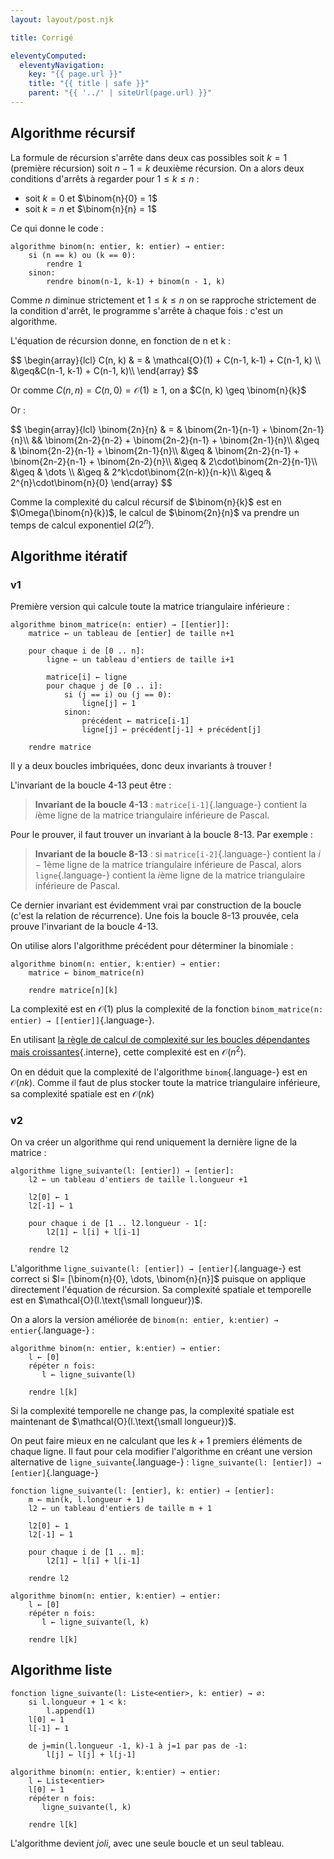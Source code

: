 ```yaml
---
layout: layout/post.njk

title: Corrigé

eleventyComputed:
  eleventyNavigation:
    key: "{{ page.url }}"
    title: "{{ title | safe }}"
    parent: "{{ '../' | siteUrl(page.url) }}"
---
```


## Algorithme récursif

La formule de récursion s'arrête dans deux cas possibles soit $k = 1$ (première récursion) soit $n - 1 = k$ deuxième récursion. On a alors deux conditions d'arrêts à regarder pour $1\leq k \leq n$ :

- soit $k = 0$ et $\binom{n}{0} = 1$
- soit $k = n$ et $\binom{n}{n} = 1$

Ce qui donne le code :

<span id="algorithme-binom-rec"></span>

```pseudocode
algorithme binom(n: entier, k: entier) → entier:
    si (n == k) ou (k == 0):
        rendre 1
    sinon:
        rendre binom(n-1, k-1) + binom(n - 1, k)
```

Comme $n$ diminue strictement et $1\leq k \leq n$ on se rapproche strictement de la condition d'arrêt, le programme s'arrête à chaque fois : c'est un algorithme.

L'équation de récursion donne, en fonction de n et k :

<div>
$$
\begin{array}{lcl}
C(n, k) & = & \mathcal{O}(1) + C(n-1, k-1) + C(n-1, k) \\
&\geq&C(n-1, k-1) + C(n-1, k)\\
\end{array}
$$
</div>

Or comme $C(n, n) = C(n, 0) = \mathcal{O}(1) \geq 1$, on a $C(n, k) \geq \binom{n}{k}$

Or :

<div>
$$
\begin{array}{lcl}
\binom{2n}{n} & = & \binom{2n-1}{n-1} + \binom{2n-1}{n}\\
              &&  \binom{2n-2}{n-2} + \binom{2n-2}{n-1} + \binom{2n-1}{n}\\
              &\geq  & \binom{2n-2}{n-1} + \binom{2n-1}{n}\\
              &\geq & \binom{2n-2}{n-1} + \binom{2n-2}{n-1} + \binom{2n-2}{n}\\
              &\geq & 2\cdot\binom{2n-2}{n-1}\\
              &\geq & \dots \\
              &\geq & 2^k\cdot\binom{2(n-k)}{n-k}\\
              &\geq & 2^{n}\cdot\binom{n}{0}
\end{array}
$$
</div>

Comme la complexité du calcul récursif de $\binom{n}{k}$ est en $\Omega(\binom{n}{k})$, le calcul de $\binom{2n}{n}$ va prendre un temps de calcul exponentiel $\Omega(2^n)$.

## Algorithme itératif

### v1

Première version qui calcule toute la matrice triangulaire inférieure :

<span id="algorithme-binom-matrice"></span>

```pseudocode/
algorithme binom_matrice(n: entier) → [[entier]]:
    matrice ← un tableau de [entier] de taille n+1

    pour chaque i de [0 .. n]:
        ligne ← un tableau d'entiers de taille i+1

        matrice[i] ← ligne
        pour chaque j de [0 .. i]:
            si (j == i) ou (j == 0):
                ligne[j] ← 1
            sinon:
                précédent ← matrice[i-1]
                ligne[j] ← précédent[j-1] + précédent[j]

    rendre matrice
```

Il y a deux boucles imbriquées, donc deux invariants à trouver !

L'invariant de la boucle 4-13 peut être :

> **Invariant de la boucle 4-13** : `matrice[i-1]`{.language-} contient la $i$ème ligne de la matrice triangulaire inférieure de Pascal.

Pour le prouver, il faut trouver un invariant à la boucle 8-13. Par exemple :

> **Invariant de la boucle 8-13** : si `matrice[i-2]`{.language-} contient la $i-1$ème ligne de la matrice triangulaire inférieure de Pascal, alors `ligne`{.language-} contient la $i$ème ligne de la matrice triangulaire inférieure de Pascal.

Ce dernier invariant est évidemment vrai par construction de la boucle (c'est la relation de récurrence). Une fois la boucle 8-13 prouvée, cela prouve l'invariant de la boucle 4-13.

On utilise alors l'algorithme précédent pour déterminer la binomiale :

<span id="algorithme-binom-1"></span>

```pseudocode
algorithme binom(n: entier, k:entier) → entier:
    matrice ← binom_matrice(n)

    rendre matrice[n][k]
```

La complexité est en $\mathcal{O}(1)$ plus la complexité de la fonction `binom_matrice(n: entier) → [[entier]]`{.language-}.

En utilisant [la règle de calcul de complexité sur les boucles dépendantes mais croissantes](../../complexité-calculs/complexité-algorithmes/#règle-croissance){.interne}, cette complexité est en $\mathcal{O}(n^2)$.

On en déduit que la complexité de l'algorithme `binom`{.language-} est en $\mathcal{O}(nk)$. Comme il faut de plus stocker toute la matrice triangulaire inférieure, sa complexité spatiale est en $\mathcal{O}(nk)$

### v2

On va créer un algorithme qui rend uniquement la dernière ligne de la matrice :

```pseudocode
algorithme ligne_suivante(l: [entier]) → [entier]:
    l2 ← un tableau d'entiers de taille l.longueur +1

    l2[0] ← 1
    l2[-1] ← 1

    pour chaque i de [1 .. l2.longueur - 1[:
        l2[1] ← l[i] + l[i-1]

    rendre l2
```

L'algorithme `ligne_suivante(l: [entier]) → [entier]`{.language-} est correct si $l= [\binom{n}{0}, \dots, \binom{n}{n}]$ puisque on applique directement l'équation de récursion. Sa complexité spatiale et temporelle est en $\mathcal{O}(l.\text{\small longueur})$.

On a alors la version améliorée de `binom(n: entier, k:entier) → entier`{.language-} :

<span id="algorithme-binom-2"></span>

```pseudocode
algorithme binom(n: entier, k:entier) → entier:
    l ← [0]
    répéter n fois:
       l ← ligne_suivante(l)

    rendre l[k]
```

Si la complexité temporelle ne change pas, la complexité spatiale est maintenant de $\mathcal{O}(l.\text{\small longueur})$.

On peut faire mieux en ne calculant que les $k+1$ premiers éléments de chaque ligne. Il faut pour cela modifier l'algorithme en créant une version alternative de `ligne_suivante`{.language-} : `ligne_suivante(l: [entier]) → [entier]`{.language-}

<span id="algorithme-binom-3"></span>

```pseudocode
fonction ligne_suivante(l: [entier], k: entier) → [entier]:
    m ← min(k, l.longueur + 1)
    l2 ← un tableau d'entiers de taille m + 1

    l2[0] ← 1
    l2[-1] ← 1

    pour chaque i de [1 .. m]:
        l2[1] ← l[i] + l[i-1]

    rendre l2

algorithme binom(n: entier, k:entier) → entier:
    l ← [0]
    répéter n fois:
       l ← ligne_suivante(l, k)

    rendre l[k]

```

## Algorithme liste

<span id="algorithme-binom"></span>

```pseudocode
fonction ligne_suivante(l: Liste<entier>, k: entier) → ∅:
    si l.longueur + 1 < k:
        l.append(1)
    l[0] ← 1
    l[-1] ← 1

    de j=min(l.longueur -1, k)-1 à j=1 par pas de -1:
        l[j] ← l[j] + l[j-1]

algorithme binom(n: entier, k:entier) → entier:
    l ← Liste<entier> 
    l[0] ← 1
    répéter n fois:
       ligne_suivante(l, k)

    rendre l[k]

```

L'algorithme devient _joli_, avec une seule boucle et un seul tableau.
